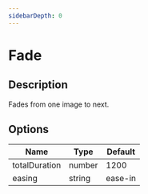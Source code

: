 ```yaml
---
sidebarDepth: 0
---
```


# Fade

## Description

Fades from one image to next.

## Options

| Name | Type | Default |
|------|------|---------|
| totalDuration | number | 1200 |
| easing | string | ease-in |
